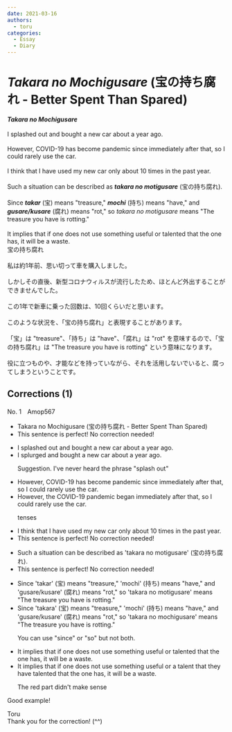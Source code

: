 ```yaml
---
date: 2021-03-16
authors:
  - toru
categories:
  - Essay
  - Diary
---
```


<h1 id="subject_show"><strong><em>Takara no Mochigusare</strong></em> (宝の持ち腐れ - Better Spent Than Spared)</h1>
<div class="date" hidden>Mar 16, 2021 10:56</div>
<div id="post"><div id="body_show_ori">
<strong><em>Takara no Mochigusare</strong></em><br/><br/>I splashed out and bought a new car about a year ago.<br/><br/>However, COVID-19 has become pandemic since immediately after that, so I could rarely use the car.<br/><br/>I think that I have used my new car only about 10 times in the past year.<br/><br/>Such a situation can be described as <strong><em>takara no motigusare</em></strong> (宝の持ち腐れ).<br/><br/>Since <strong><em>takar</em></strong> (宝) means "treasure," <strong><em>mochi</em></strong> (持ち) means "have," and <strong><em>gusare/kusare</em></strong> (腐れ) means "rot," so <em>takara no motigusare</em> means "The treasure you have is rotting."<br/><br/>It implies that if one does not use something useful or talented that the one has, it will be a waste.
</div></div>

<!-- more -->

<div id="post_ja"><div id="body_show_mo">
宝の持ち腐れ<br/><br/>私は約1年前、思い切って車を購入しました。<br/><br/>しかしその直後、新型コロナウィルスが流行したため、ほとんど外出することができませんでした。<br/><br/>この1年で新車に乗った回数は、10回くらいだと思います。<br/><br/>このような状況を、「宝の持ち腐れ」と表現することがあります。<br/><br/>「宝」は "treasure"、「持ち」は "have"、「腐れ」は "rot" を意味するので、「宝の持ち腐れ」は "The treasure you have is rotting" という意味になります。<br/><br/>役に立つものや、才能などを持っていながら、それを活用しないでいると、腐ってしまうということです。
</div></div>

## Corrections (1)
<div id="block"><div class="first_name"> No. 1　<span class="just_name">Amop567</span></div><div id="block2">
<ul class="correction_field">
<li class="incorrect">Takara no Mochigusare (宝の持ち腐れ - Better Spent Than Spared)</li>
<li class="corrected perfect">This sentence is perfect! No correction needed!</li>
</ul>
<ul class="correction_field">
<li class="incorrect">I splashed out and bought a new car about a year ago.</li>
<li class="corrected correct">
I <span class="f_blue">splurged</span> and bought a new car about a year ago.
<p class="correction_comment">Suggestion. I've never heard the phrase "splash out"</p>
</li>
</ul>
<ul class="correction_field">
<li class="incorrect">However, COVID-19 has become pandemic since immediately after that, so I could rarely use the car.</li>
<li class="corrected correct">
However, <span class="f_blue">the COVID-19 pandemic began</span> immediately after that, so I could rarely use the car.
<p class="correction_comment">tenses</p>
</li>
</ul>
<ul class="correction_field">
<li class="incorrect">I think that I have used my new car only about 10 times in the past year.</li>
<li class="corrected perfect">This sentence is perfect! No correction needed!</li>
</ul>
<ul class="correction_field">
<li class="incorrect">Such a situation can be described as 'takara no motigusare' (宝の持ち腐れ).</li>
<li class="corrected perfect">This sentence is perfect! No correction needed!</li>
</ul>
<ul class="correction_field">
<li class="incorrect">Since 'takar' (宝) means "treasure," 'mochi' (持ち) means "have," and 'gusare/kusare' (腐れ) means "rot," so 'takara no motigusare' means "The treasure you have is rotting."</li>
<li class="corrected correct">
Since 'takar<span class="f_blue">a</span>' (宝) means "treasure," 'mochi' (持ち) means "have," and 'gusare/kusare' (腐れ) means "rot," <span class="sline"><span class="f_red">so</span></span> 'takara no mo<span class="f_blue">chi</span>gusare' means "The treasure you have is rotting."
<p class="correction_comment">You can use "since" or "so" but not both.</p>
</li>
</ul>
<ul class="correction_field">
<li class="incorrect">It implies that if one does not use something useful or talented that the one has, it will be a waste.</li>
<li class="corrected correct">
It implies that if one does not use something useful or <span class="f_blue">a talent that they have</span> <span class="sline"><span class="f_red">talented that the one has</span></span>, it will be a waste.
<p class="correction_comment">The red part didn't make sense</p>
</li>
</ul>
<p class="comment_small">
 Good example!
</p>

</div><div class="name"><span class="just_name">Toru</span><br>
Thank you for the correction! (^^)
</div>
</div>
